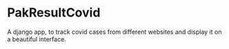 # PakResultCovid
A django app, to track covid cases from different websites and display it on a beautiful interface.
